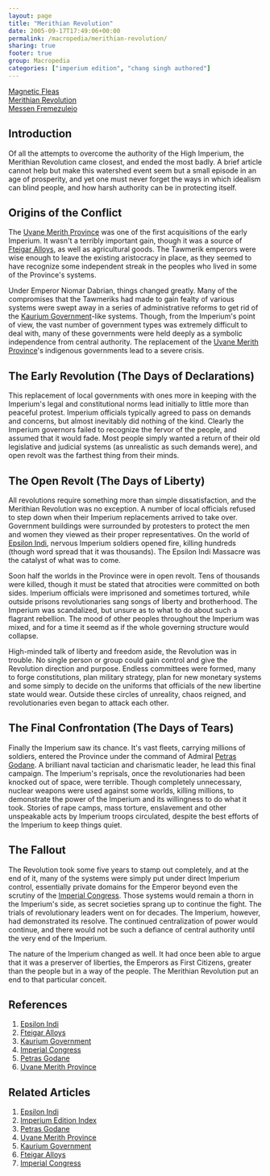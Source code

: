 ```yaml
---
layout: page
title: "Merithian Revolution"
date: 2005-09-17T17:49:06+00:00
permalink: /macropedia/merithian-revolution/
sharing: true
footer: true
group: Macropedia
categories: ["imperium edition", "chang singh authored"]
---
```


<div class='row'>
	<div class='col-md-4'><a href='/macropedia/magnetic-fleas'>Magnetic Fleas</a></div>
	<div class='col-md-4'><a href='/macropedia/merithian-revolution'>Merithian Revolution</a></div>
	<div class='col-md-4'><a href='/macropedia/messen-fremezulejo'>Messen Fremezulejo</a></div>
</div>




## Introduction

Of all the attempts to overcome the authority of the High Imperium, the Merithian Revolution came closest, and ended the most badly.  A brief article cannot help but make this watershed event seem but a small episode in an age of prosperity, and yet one must never forget the ways in which idealism can blind people, and how harsh authority can be in protecting itself.

## Origins of the Conflict

The [Uvane Merith Province](/macropedia/uvane-merith-province) was one of the first acquisitions of the early Imperium.  It wasn't a terribly important gain, though it was a source of [Fteigar Alloys](/macropedia/fteigar-alloys), as well as agricultural goods.  The Tawmerik emperors were wise enough to leave the existing aristocracy in place, as they seemed to have recognize some independent streak in the peoples who lived in some of the Province's systems.

Under Emperor Niomar Dabrian, things changed greatly.  Many of the compromises that the Tawmeriks had made to gain fealty of various systems were swept away in a series of administrative reforms to get rid of the [Kaurium Government](/macropedia/kaurium-government)-like systems.  Though, from the Imperium's point of view, the vast number of government types was extremely difficult to deal with, many of these governments were held deeply as a symbolic independence from central authority.  The replacement of the [Uvane Merith Province](/macropedia/uvane-merith-province)'s indigenous governments lead to a severe crisis.

## The Early Revolution (The Days of Declarations)

This replacement of local governments with ones more in keeping with the Imperium's legal and constitutional norms lead initially to little more than peaceful protest.  Imperium officials typically agreed to pass on demands and concerns, but almost inevitably did nothing of the kind.  Clearly the Imperium governors failed to recognize the fervor of the people, and assumed that it would fade.  Most people simply wanted a return of their old legislative and judicial systems (as unrealistic as such demands were), and open revolt was the farthest thing from their minds.

## The Open Revolt (The Days of Liberty)

All revolutions require something more than simple dissatisfaction, and the Merithian Revolution was no exception.  A number of local officials refused to step down when their Imperium replacements arrived to take over.  Government buildings were surrounded by protesters to protect the men and women they viewed as their proper representatives.  On the world of [Epsilon Indi](/star-systems/epsilon-indi), nervous Imperium soldiers opened fire, killing hundreds (though word spread that it was thousands).  The Epsilon Indi Massacre was the catalyst of what was to come.

Soon half the worlds in the Province were in open revolt.  Tens of thousands were killed, though it must be stated that atrocities were committed on both sides.  Imperium officials were imprisoned and sometimes tortured, while outside prisons revolutionaries sang songs of liberty and brotherhood.  The Imperium was scandalized, but unsure as to what to do about such a flagrant rebellion.  The mood of other peoples throughout the Imperium was mixed, and for a time it seemd as if the whole governing structure would collapse.

High-minded talk of liberty and freedom aside, the Revolution was in trouble.  No single person or group could gain control and give the Revolution direction and purpose.  Endless committees were formed, many to forge constitutions, plan military strategy, plan for new monetary systems and some simply to decide on the uniforms that officials of the new libertine state would wear.  Outside these circles of unreality, chaos reigned, and revolutionaries even began to attack each other.

## The Final Confrontation (The Days of Tears)

Finally the Imperium saw its chance.  It's vast fleets, carrying millions of soldiers, entered the Province under the command of Admiral [Petras Godane](/macropedia/petras-godane).  A brilliant naval tactician and charismatic leader, he lead this final campaign.  The Imperium's reprisals, once the revolutionaries had been knocked out of space, were terrible.  Though completely unnecessary, nuclear weapons were used against some worlds, killing millions, to demonstrate the power of the Imperium and its willingness to do what it took.  Stories of rape camps, mass torture, enslavement and other unspeakable acts by Imperium troops circulated, despite the best efforts of the Imperium to keep things quiet.

## The Fallout

The Revolution took some five years to stamp out completely, and at the end of it, many of the systems were simply put under direct Imperium control, essentially private domains for the Emperor beyond even the scrutiny of the [Imperial Congress](/macropedia/imperial-congress).  Those systems would remain a thorn in the Imperium's side, as secret societies sprang up to continue the fight.  The trials of revolutionary leaders went on for decades.  The Imperium, however, had demonstrated its resolve.  The continued centralization of power would continue, and there would not be such a defiance of central authority until the very end of the Imperium.

The nature of the Imperium changed as well.  It had once been able to argue that it was a preserver of liberties, the Emperors as First Citizens, greater than the people but in a way of the people.  The Merithian Revolution put an end to that particular conceit.

## References
1. [Epsilon Indi](/star-systems/epsilon-indi)
1. [Fteigar Alloys](/macropedia/fteigar-alloys)
1. [Kaurium Government](/macropedia/kaurium-government)
1. [Imperial Congress](/macropedia/imperial-congress)
1. [Petras Godane](/macropedia/petras-godane)
1. [Uvane Merith Province](/macropedia/uvane-merith-province)

## Related Articles

1. [Epsilon Indi](/star-systems/epsilon-indi)
2. [Imperium Edition Index](/macropedia/imperium-edition-index)
3. [Petras Godane](/macropedia/petras-godane)
4. [Uvane Merith Province](/macropedia/uvane-merith-province)
5. [Kaurium Government](/macropedia/kaurium-government)
6. [Fteigar Alloys](/macropedia/fteigar-alloys)
7. [Imperial Congress](/macropedia/imperial-congress)


 
